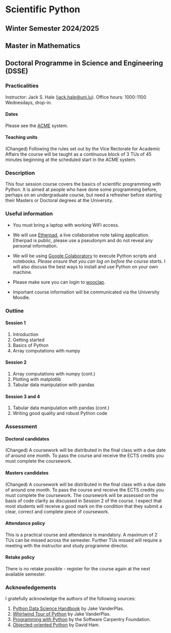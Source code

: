 # Scientific Python
## Winter Semester 2024/2025
## Master in Mathematics
## Doctoral Programme in Science and Engineering (DSSE)

### Practicalities

Instructor: Jack S. Hale ([jack.hale@uni.lu](mailto:jack.hale@uni.lu)).
Office hours: 1000-1100 Wednesdays, drop-in.

#### Dates

Please see the [ACME](https://acme.uni.lu) system.

#### Teaching units

(Changed) Following the rules set out by the Vice Rectorate for Academic Affairs the
course will be taught as a continuous block of 3 TUs of 45 minutes beginning at
the scheduled start in the ACME system.

### Description

This four session course covers the basics of scientific programming with
Python. It is aimed at people who have done some programming before, perhaps on
an undergraduate course, but need a refresher before starting their Masters or
Doctoral degrees at the University.

### Useful information

* You must bring a laptop with working WiFi access.

* We will use [Etherpad](https://pad.carpentries.org/spul2023), a live
  collaborative note taking application. Etherpad is public, please use a
  pseudonym and do not reveal any personal information.

* We will be using [Google Colaboratory](https://colab.research.google.com) to
  execute Python scripts and notebooks. *Please ensure that you can log on
  before the course starts*. I will also discuss the best ways to install and
  use Python on your own machine.

* Please make sure you can login to [wooclap](https://wooclap.com).

* Important course information will be communicated via the University Moodle.

### Outline

#### Session 1

1. Introduction
2. Getting started
3. Basics of Python
4. Array computations with numpy

#### Session 2

1. Array computations with numpy (cont.)
2. Plotting with matplotlib
3. Tabular data manipulation with pandas

#### Session 3 and 4

1. Tabular data manipulation with pandas (cont.)
2. Writing good quality and robust Python code

### Assessment

#### Doctoral candidates

(Changed) A coursework will be distributed in the final class with a due date
of around one month. To pass the course and receive the ECTS credits you must
complete the coursework.

#### Masters candidates

(Changed) A coursework will be distributed in the final class with a due date
of around one month. To pass the course and receive the ECTS credits you must
complete the coursework. The coursework will be assessed on the basis of code
clarity as discussed in Session 2 of the course. I expect that most students
will receive a good mark on the condition that they submit a clear, correct and
complete piece of coursework.

#### Attendance policy

This is a practical course and attendance is mandatory. A maximum of 2 TUs can
be missed across the semester. Further TUs missed will require a meeting with
the instructor and study programme director.

#### Retake policy

There is no retake possible - register for the course again at the next
available semester.

### Acknowledgements

I gratefully acknowledge the authors of the following sources:

1. [Python Data Science Handbook](https://github.com/jakevdp/PythonDataScienceHandbook) by Jake VanderPlas.
2. [Whirlwind Tour of Python](https://github.com/jakevdp/WhirlwindTourOfPython) by Jake VanderPlas.
3. [Programming with Python](https://swcarpentry.github.io/python-novice-inflammation/) by the Software Carpentry Foundation.
4. [Objected-oriented Python](https://object-oriented-python.github.io) by David Ham.
